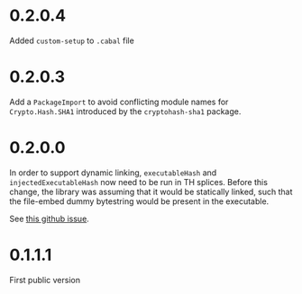 0.2.0.4
=======

Added `custom-setup` to `.cabal` file

0.2.0.3
=======

Add a `PackageImport` to avoid conflicting module names for `Crypto.Hash.SHA1`
introduced by the `cryptohash-sha1` package.

0.2.0.0
=======

In order to support dynamic linking, `executableHash` and
`injectedExecutableHash` now need to be run in TH splices.  Before
this change, the library was assuming that it would be statically
linked, such that the file-embed dummy bytestring would be present in
the executable.

See [this github issue](https://github.com/fpco/executable-hash/issues/1).

0.1.1.1
=======

First public version
